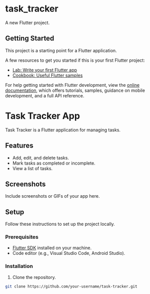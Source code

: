 # task_tracker

A new Flutter project.

## Getting Started

This project is a starting point for a Flutter application.

A few resources to get you started if this is your first Flutter project:

- [Lab: Write your first Flutter app](https://docs.flutter.dev/get-started/codelab)
- [Cookbook: Useful Flutter samples](https://docs.flutter.dev/cookbook)

For help getting started with Flutter development, view the
[online documentation](https://docs.flutter.dev/), which offers tutorials,
samples, guidance on mobile development, and a full API reference.
# Task Tracker App

Task Tracker is a Flutter application for managing tasks.

## Features

- Add, edit, and delete tasks.
- Mark tasks as completed or incomplete.
- View a list of tasks.

## Screenshots

Include screenshots or GIFs of your app here.

## Setup

Follow these instructions to set up the project locally.

### Prerequisites

- [Flutter SDK](https://flutter.dev/docs/get-started/install) installed on your machine.
- Code editor (e.g., Visual Studio Code, Android Studio).

### Installation

1. Clone the repository.

```bash
git clone https://github.com/your-username/task-tracker.git
